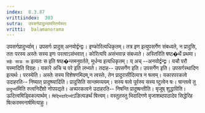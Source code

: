 ```yaml
---
index:  8.3.87
vrittiindex:  303
sutra:  उपसर्गप्रादुभ्र्यामस्तिर्यच्परः
vritti:  balamanorama 
---
```


उपसर्गप्रादुर्भ्याम्। उपसर्गः प्रादुस् अनयोर्द्वन्द्वः। इण्कोरित्यधिकृतम्। तत्र इण इत्युपसर्गेण संबध्यते, न प्रादुसि, ततः परस्य अस्तेः सस्य इणः परत्वाऽसंभवात्। कोरित्यपि असंभवान्न संबध्यते। अस्तिरिति षष्ठ�र्थे प्रथमा। `सहेः साडः सः` इत्यतः स इति षष्ठ�न्तमनुवर्तते, मूर्धन्य इत्यधिकृतम्। य् अच् --अनयोर्द्वन्द्वः। यचौ परौ यस्मादिति विग्रहः। यकारे अचि च परे इति लभ्यते। तदाह-- उपसर्गेण इति। उपसर्गेण इति। उपसर्गस्थादिण इत्यर्थः। परस्येति। अस्तेः सस्य विशेषणमिदम्,न त्वस्तेः, तेन प्रादुरासीदित्यत्र न षत्वम्। यकारपरकत्वे उदाहरति-- निष्यात् प्रादुष्ष्यादिति। प्रादुसिति सान्तमव्ययम्। सस्य षत्वे पूर्वस्य सस्य ष्टुत्वेन षः। षान्तत्वे तु `प्रादुर्भ्या`मिति रुत्वनिर्देशो नोपपद्यते। अच्परकत्वने उदाहरति-- निषन्ति प्रादुष्षन्तीति। मृजूष् शुद्धाविति। ऊदित्त्वमिड्विकल्पार्थम्। `षिद्भिदादिभ्यो`ऽङित्यङर्थं षित्त्वम्। वस्तुतस्तु भिदादिगणे मृजाशब्दपाठादेव सिद्धेरिह षित्करममनार्षमित्याहुः।

